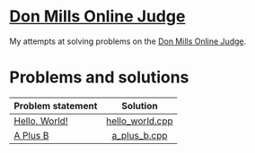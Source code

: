 # [Don Mills Online Judge](http://www.dmoj.ca/)

My attempts at solving problems on the [Don Mills Online Judge](http://www.dmoj.ca/).

# Problems and solutions

|                   Problem statement                    |               Solution               |
|:-------------------------------------------------------|:------------------------------------:|
| [Hello, World!](http://www.dmoj.ca/problem/helloworld) | [hello_world.cpp](./hello_world.cpp) |
| [A Plus B](http://www.dmoj.ca/problem/aplusb)          | [a_plus_b.cpp](./a_plus_b.cpp)       |

